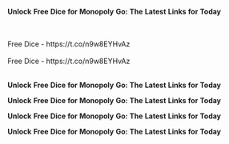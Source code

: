 <strong>Unlock</strong> <strong>Free</strong> <strong>Dice</strong> <strong>for</strong> <strong>Monopoly</strong> <strong>Go:</strong> <strong>The</strong> <strong>Latest</strong> <strong>Links</strong> <strong>for</strong> <strong>Today</strong>

<br>
<br>Free Dice - https://t.co/n9w8EYHvAz
<br>
<br>Free Dice - https://t.co/n9w8EYHvAz
<br>
<br>

<strong>Unlock</strong> <strong>Free</strong> <strong>Dice</strong> <strong>for</strong> <strong>Monopoly</strong> <strong>Go:</strong> <strong>The</strong> <strong>Latest</strong> <strong>Links</strong> <strong>for</strong> <strong>Today</strong>

<strong>Unlock</strong> <strong>Free</strong> <strong>Dice</strong> <strong>for</strong> <strong>Monopoly</strong> <strong>Go:</strong> <strong>The</strong> <strong>Latest</strong> <strong>Links</strong> <strong>for</strong> <strong>Today</strong>

<strong>Unlock</strong> <strong>Free</strong> <strong>Dice</strong> <strong>for</strong> <strong>Monopoly</strong> <strong>Go:</strong> <strong>The</strong> <strong>Latest</strong> <strong>Links</strong> <strong>for</strong> <strong>Today</strong>

<strong>Unlock</strong> <strong>Free</strong> <strong>Dice</strong> <strong>for</strong> <strong>Monopoly</strong> <strong>Go:</strong> <strong>The</strong> <strong>Latest</strong> <strong>Links</strong> <strong>for</strong> <strong>Today</strong>
